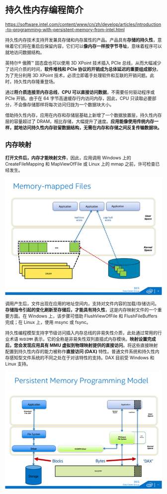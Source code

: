 # 持久性内存编程简介

<https://software.intel.com/content/www/cn/zh/develop/articles/introduction-to-programming-with-persistent-memory-from-intel.html>

持久性内存技术支持开发兼具存储和内存属性的产品。产品具有**存储的持久性**，意味着它们将在重启后保留内容，它们可以**像内存一样按字节寻址**，意味着程序可以就地访问数据结构。

英特尔® 傲腾™ 固态盘也可以使用 3D XPoint 技术插入 PCIe 总线，从而大幅减少了访问介质的时间，**软件堆栈和 PCIe 协议的开销成为总体延迟的重要组成部分**。为了充分利用 3D XPoint 技术，必须立即着手处理软件和互联的开销问题。此时，持久性内存隆重登场。

通过**将介质连接至内存总线**，**CPU 可以直接访问数据**，不需要任何驱动程序或 PCIe 开销。由于在 64 字节高速缓存行内访问内存，因此，CPU 只读取必要部分，不会像存储那样将每次访问归拢为一个数据块大小。

借助持久性内存，应用在内存和存储层基础上新增了一个数据放置层，持久性内存层的容量超过了 DRAM，相比存储，大幅提升了速度。**应用能像使用传统内存一样，就地访问持久性内存驻留数据结构，无需在内存和存储之间反复传输数据块。**

## 内存映射

**打开文件后，内存才能映射文件**，因此，应用调用 Windows 上的 CreateFileMapping 和 MapViewOfFile 或 Linux 上的 mmap 之前，许可检查已经发生。

![](images/Markdown-image2021-03-18-15-26-41.png)

调用产生后，文件出现在应用的地址空间内，支持对文件内容的加载/存储访问。**存储指令引起的变化刷新至存储后，才能具有持久性**，这是内存映射文件的一个重要方面。在 Windows 上，该步骤可借助 FlushViewOfFile 和 FlushFileBuffers 完成；在 Linux 上，使用 msync 或 fsync。

持久性编程模型支持字节级访问插入内存总线的非易失性介质，此处通过常用的行业术语 `NVDIMM` 表示，它的全称是非易失性双列直插式内存模块。**映射设置完成后，您会发现应用具有 MMU 虚拟到物理映射提供的直接访问**。将这些直接映射配置到持久性内存的能力被称作**直接访问 (DAX)** 特性。普通文件系统和持久性内存感知型文件系统的不同之处在于对该特性的支持。DAX 目前受 Windows 和 Linux 支持。

![](images/Markdown-image-2021-03-18-15-32-40.png)